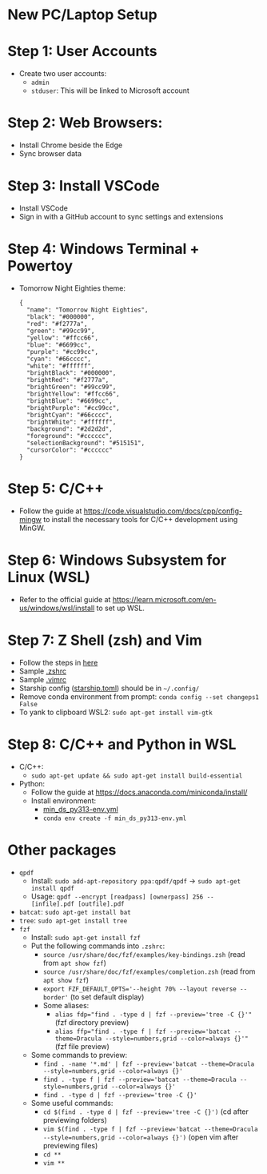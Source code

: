 # New PC/Laptop Setup

# Step 1: User Accounts
- Create two user accounts:
    - `admin`
    - `stduser`: This will be linked to Microsoft account

# Step 2: Web Browsers:
- Install Chrome beside the Edge
- Sync browser data

# Step 3: Install VSCode
- Install VSCode
- Sign in with a GitHub account to sync settings and extensions

# Step 4: Windows Terminal + Powertoy
- Tomorrow Night Eighties theme:
    ```
    {
      "name": "Tomorrow Night Eighties",
      "black": "#000000",
      "red": "#f2777a",
      "green": "#99cc99",
      "yellow": "#ffcc66",
      "blue": "#6699cc",
      "purple": "#cc99cc",
      "cyan": "#66cccc",
      "white": "#ffffff",
      "brightBlack": "#000000",
      "brightRed": "#f2777a",
      "brightGreen": "#99cc99",
      "brightYellow": "#ffcc66",
      "brightBlue": "#6699cc",
      "brightPurple": "#cc99cc",
      "brightCyan": "#66cccc",
      "brightWhite": "#ffffff",
      "background": "#2d2d2d",
      "foreground": "#cccccc",
      "selectionBackground": "#515151",
      "cursorColor": "#cccccc"
    }
    ```

# Step 5: C/C++
- Follow the guide at ⁦https://code.visualstudio.com/docs/cpp/config-mingw⁩ to install the necessary tools for C/C++ development using MinGW.

# Step 6: Windows Subsystem for Linux (WSL)
- Refer to the official guide at ⁦https://learn.microsoft.com/en-us/windows/wsl/install⁩ to set up WSL.

# Step 7: Z Shell (zsh) and Vim
- Follow the steps in [here](linux_tips/install_zsh.md)
- Sample [.zshrc](linux_tips/.zshrc)
- Sample [.vimrc](linux_tips/.vimrc)
- Starship config ([starship.toml](linux_tips/starship.toml)) should be in `~/.config/`
- Remove conda environment from prompt: `conda config --set changeps1 False`
- To yank to clipboard WSL2: `sudo apt-get install vim-gtk`

# Step 8: C/C++ and Python in WSL
- C/C++:
    - `sudo apt-get update && sudo apt-get install build-essential`
- Python:
    - Follow the guide at https://docs.anaconda.com/miniconda/install/
    - Install environment:
        - [min_ds_py313-env.yml](linux_tips/min_ds_py313-env.yml)
        - `conda env create -f min_ds_py313-env.yml`
     
# Other packages
- `qpdf`
    - Install: `sudo add-apt-repository ppa:qpdf/qpdf` -> `sudo apt-get install qpdf`
    - Usage: `qpdf --encrypt [readpass] [ownerpass] 256 -- [infile].pdf [outfile].pdf`
- `batcat`: `sudo apt-get install bat`
- `tree`: `sudo apt-get install tree`
- `fzf`
    - Install: `sudo apt-get install fzf`
    - Put the following commands into `.zshrc`:
        - `source /usr/share/doc/fzf/examples/key-bindings.zsh` (read from `apt show fzf`)
        - `source /usr/share/doc/fzf/examples/completion.zsh` (read from `apt show fzf`)
        - `export FZF_DEFAULT_OPTS='--height 70% --layout reverse --border'` (to set default display)
        - Some aliases:
            - `alias fdp="find . -type d | fzf --preview='tree -C {}'"` (fzf directory preview)
            - `alias ffp="find . -type f | fzf --preview='batcat --theme=Dracula --style=numbers,grid --color=always {}'"` (fzf file preview)
    - Some commands to preview:
        - `find . -name '*.md' | fzf --preview='batcat --theme=Dracula --style=numbers,grid --color=always {}'`
        - `find . -type f | fzf --preview='batcat --theme=Dracula --style=numbers,grid --color=always {}'`
        - `find . -type d | fzf --preview='tree -C {}'`
    - Some useful commands:
        - `cd $(find . -type d | fzf --preview='tree -C {}')` (cd after previewing folders)
        - `vim $(find . -type f | fzf --preview='batcat --theme=Dracula --style=numbers,grid --color=always {}')` (open vim after previewing files)
        - `cd **`
        - `vim **`
     
    
